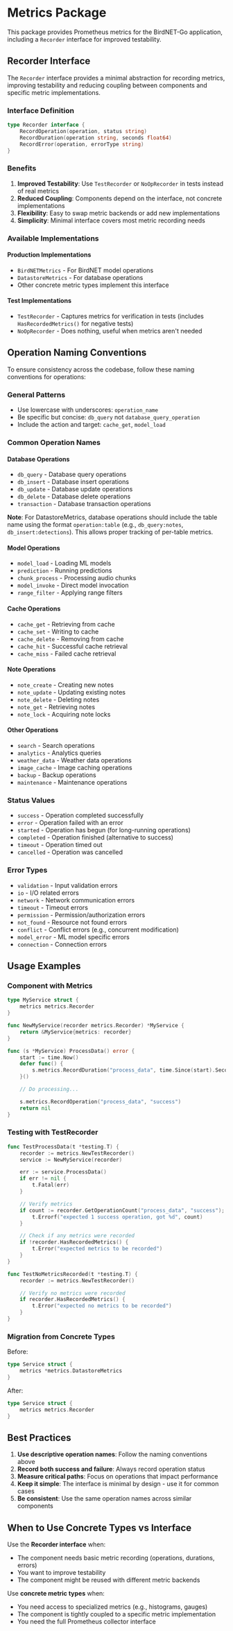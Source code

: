# Metrics Package

This package provides Prometheus metrics for the BirdNET-Go application, including a `Recorder` interface for improved testability.

## Recorder Interface

The `Recorder` interface provides a minimal abstraction for recording metrics, improving testability and reducing coupling between components and specific metric implementations.

### Interface Definition

```go
type Recorder interface {
    RecordOperation(operation, status string)
    RecordDuration(operation string, seconds float64)
    RecordError(operation, errorType string)
}
```

### Benefits

1. **Improved Testability**: Use `TestRecorder` or `NoOpRecorder` in tests instead of real metrics
2. **Reduced Coupling**: Components depend on the interface, not concrete implementations
3. **Flexibility**: Easy to swap metric backends or add new implementations
4. **Simplicity**: Minimal interface covers most metric recording needs

### Available Implementations

#### Production Implementations

- `BirdNETMetrics` - For BirdNET model operations
- `DatastoreMetrics` - For database operations
- Other concrete metric types implement this interface

#### Test Implementations

- `TestRecorder` - Captures metrics for verification in tests (includes `HasRecordedMetrics()` for negative tests)
- `NoOpRecorder` - Does nothing, useful when metrics aren't needed

## Operation Naming Conventions

To ensure consistency across the codebase, follow these naming conventions for operations:

### General Patterns

- Use lowercase with underscores: `operation_name`
- Be specific but concise: `db_query` not `database_query_operation`
- Include the action and target: `cache_get`, `model_load`

### Common Operation Names

#### Database Operations

- `db_query` - Database query operations
- `db_insert` - Database insert operations
- `db_update` - Database update operations
- `db_delete` - Database delete operations
- `transaction` - Database transaction operations

**Note**: For DatastoreMetrics, database operations should include the table name using the format `operation:table` (e.g., `db_query:notes`, `db_insert:detections`). This allows proper tracking of per-table metrics.

#### Model Operations

- `model_load` - Loading ML models
- `prediction` - Running predictions
- `chunk_process` - Processing audio chunks
- `model_invoke` - Direct model invocation
- `range_filter` - Applying range filters

#### Cache Operations

- `cache_get` - Retrieving from cache
- `cache_set` - Writing to cache
- `cache_delete` - Removing from cache
- `cache_hit` - Successful cache retrieval
- `cache_miss` - Failed cache retrieval

#### Note Operations

- `note_create` - Creating new notes
- `note_update` - Updating existing notes
- `note_delete` - Deleting notes
- `note_get` - Retrieving notes
- `note_lock` - Acquiring note locks

#### Other Operations

- `search` - Search operations
- `analytics` - Analytics queries
- `weather_data` - Weather data operations
- `image_cache` - Image caching operations
- `backup` - Backup operations
- `maintenance` - Maintenance operations

### Status Values

- `success` - Operation completed successfully
- `error` - Operation failed with an error
- `started` - Operation has begun (for long-running operations)
- `completed` - Operation finished (alternative to success)
- `timeout` - Operation timed out
- `cancelled` - Operation was cancelled

### Error Types

- `validation` - Input validation errors
- `io` - I/O related errors
- `network` - Network communication errors
- `timeout` - Timeout errors
- `permission` - Permission/authorization errors
- `not_found` - Resource not found errors
- `conflict` - Conflict errors (e.g., concurrent modification)
- `model_error` - ML model specific errors
- `connection` - Connection errors

## Usage Examples

### Component with Metrics

```go
type MyService struct {
    metrics metrics.Recorder
}

func NewMyService(recorder metrics.Recorder) *MyService {
    return &MyService{metrics: recorder}
}

func (s *MyService) ProcessData() error {
    start := time.Now()
    defer func() {
        s.metrics.RecordDuration("process_data", time.Since(start).Seconds())
    }()

    // Do processing...

    s.metrics.RecordOperation("process_data", "success")
    return nil
}
```

### Testing with TestRecorder

```go
func TestProcessData(t *testing.T) {
    recorder := metrics.NewTestRecorder()
    service := NewMyService(recorder)

    err := service.ProcessData()
    if err != nil {
        t.Fatal(err)
    }

    // Verify metrics
    if count := recorder.GetOperationCount("process_data", "success"); count != 1 {
        t.Errorf("expected 1 success operation, got %d", count)
    }

    // Check if any metrics were recorded
    if !recorder.HasRecordedMetrics() {
        t.Error("expected metrics to be recorded")
    }
}

func TestNoMetricsRecorded(t *testing.T) {
    recorder := metrics.NewTestRecorder()

    // Verify no metrics were recorded
    if recorder.HasRecordedMetrics() {
        t.Error("expected no metrics to be recorded")
    }
}
```

### Migration from Concrete Types

Before:

```go
type Service struct {
    metrics *metrics.DatastoreMetrics
}
```

After:

```go
type Service struct {
    metrics metrics.Recorder
}
```

## Best Practices

1. **Use descriptive operation names**: Follow the naming conventions above
2. **Record both success and failure**: Always record operation status
3. **Measure critical paths**: Focus on operations that impact performance
4. **Keep it simple**: The interface is minimal by design - use it for common cases
5. **Be consistent**: Use the same operation names across similar components

## When to Use Concrete Types vs Interface

Use the **Recorder interface** when:

- The component needs basic metric recording (operations, durations, errors)
- You want to improve testability
- The component might be reused with different metric backends

Use **concrete metric types** when:

- You need access to specialized metrics (e.g., histograms, gauges)
- The component is tightly coupled to a specific metric implementation
- You need the full Prometheus collector interface
